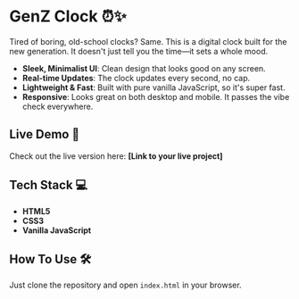 # GenZ Clock ⏰✨

Tired of boring, old-school clocks? Same. This is a digital clock built for the new generation. It doesn't just tell you the time—it sets a whole mood.

* **Sleek, Minimalist UI**: Clean design that looks good on any screen.
* **Real-time Updates**: The clock updates every second, no cap.
* **Lightweight & Fast**: Built with pure vanilla JavaScript, so it's super fast.
* **Responsive**: Looks great on both desktop and mobile. It passes the vibe check everywhere.

## Live Demo 🚀

Check out the live version here: **[Link to your live project]**

## Tech Stack 💻

* **HTML5**
* **CSS3**
* **Vanilla JavaScript**

## How To Use 🛠️

Just clone the repository and open `index.html` in your browser.
